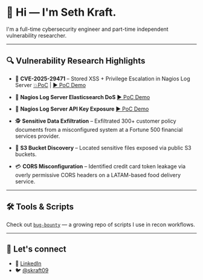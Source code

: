 # 👋 Hi — I'm Seth Kraft.

I'm a full-time cybersecurity engineer and part-time independent vulnerability researcher.

---

## 🔍 Vulnerability Research Highlights

- 🎯 **CVE-2025-29471** – Stored XSS + Privilege Escalation in Nagios Log Server [💥PoC](https://github.com/skraft9/CVE-2025-29471) | [▶️ PoC Demo](https://www.youtube.com/watch?v=MvJuIkdTSQg&ab_channel=SethKraft)

- 🧨 **Nagios Log Server Elasticsearch DoS** [▶️ PoC Demo](https://www.youtube.com/watch?v=YPK0-b9GeV8&ab_channel=SethKraft)

- 🔑 **Nagios Log Server API Key Exposure** [▶️ PoC Demo](https://www.youtube.com/watch?v=amYMuK3YSM8&ab_channel=SethKraft)

- 🕵️ **Sensitive Data Exfiltration** – Exfiltrated 300+ customer policy documents from a misconfigured system at a Fortune 500 financial services provider.

- 📂 **S3 Bucket Discovery** – Located sensitive files exposed via public S3 buckets.

- 💳 **CORS Misconfiguration** – Identified credit card token leakage via overly permissive CORS headers on a LATAM-based food delivery service.

---

## 🛠 Tools & Scripts

Check out [`bug-bounty`](https://github.com/skraft9/bug-bounty) — a growing repo of scripts I use in recon workflows.

---

## 🤝 Let's connect

- 🔗 [LinkedIn](https://linkedin.com/in/sethkraft)
- 🐦 [@skraft09](https://x.com/skraft09)
